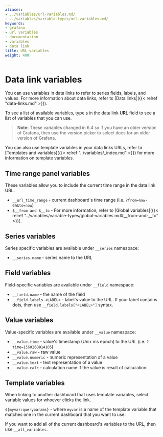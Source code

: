 ```yaml
---
aliases:
- ../variables/url-variables.md/
- ../variables/variable-types/url-variables.md/
keywords:
- grafana
- url variables
- documentation
- variables
- data link
title: URL variables
weight: 400
---
```


# Data link variables

You can use variables in data links to refer to series fields, labels, and values. For more information about data links, refer to [Data links]({{< relref "data-links.md" >}}).

To see a list of available variables, type `$` in the data link **URL** field to see a list of variables that you can use.

> **Note:** These variables changed in 6.4 so if you have an older version of Grafana, then use the version picker to select docs for an older version of Grafana.

You can also use template variables in your data links URLs, refer to [Templates and variables]({{< relref "../variables/_index.md" >}}) for more information on template variables.

## Time range panel variables

These variables allow you to include the current time range in the data link URL.

- ``__url_time_range`` - current dashboard's time range (i.e. ``?from=now-6h&to=now``)
- `$__from and $__to` - For more information, refer to [Global variables]({{< relref "../variables/variable-types/global-variables.md#__from-and-__to" >}}).

## Series variables

Series specific variables are available under ``__series`` namespace:

- ``__series.name`` - series name to the URL

## Field variables

Field-specific variables are available under ``__field`` namespace:

- ``__field.name`` - the name of the field
- ``__field.labels.<LABEL>`` - label's value to the URL. If your label contains dots, then use ``__field.labels["<LABEL>"]`` syntax.

## Value variables

Value-specific variables are available under ``__value`` namespace:

- ``__value.time`` - value's timestamp (Unix ms epoch) to the URL (i.e. ``?time=1560268814105``)
- ``__value.raw`` - raw value
- ``__value.numeric`` - numeric representation of a value
- ``__value.text`` - text representation of a value
- ``__value.calc`` - calculation name if the value is result of calculation

## Template variables

When linking to another dashboard that uses template variables, select variable values for whoever clicks the link.

``${myvar:queryparams}`` - where ``myvar`` is a name of the template variable that matches one in the current dashboard that you want to use.

If you want to add all of the current dashboard's variables to the URL, then use  ``__all_variables``.
